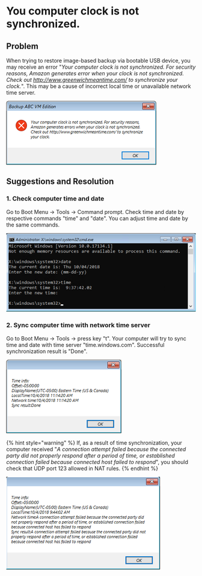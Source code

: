 # You computer clock is not synchronized.

## Problem

When trying to restore image-based backup via bootable USB device, you may receive an error "_Your computer clock is not synchronized. For security reasons, Amazon generates error when your clock is not synchronized. Check out http://www.greenwichmeantime.com/ to synchronize your clock._". This may be a cause of incorrect local time or unavailable network time server.

![](../.gitbook/assets/image%20%2822%29.png)

## Suggestions and Resolution

### 1. Check computer time and date

Go to Boot Menu -&gt; Tools -&gt; Command prompt. Check time and date by respective commands "time" and "date". You can adjust time and date by the same commands. 

![Use commands &quot;date&quot; and &quot;time&quot;](../.gitbook/assets/image%20%287%29.png)

### 2. Sync computer time with network time server

Go to Boot Menu -&gt; Tools -&gt; press key "t". Your computer will try to sync time and date with time server "time.windows.com". Successful synchronization result is "Done".

![Successful time synchronization](../.gitbook/assets/image%20%2815%29.png)

{% hint style="warning" %}
If, as a result of time synchronization, your computer received "_A connection attempt failed because the connected party did not properly respond after a period of time, or established connection failed because connected host failed to respond_", you should check that UDP port 123 allowed in NAT rules.
{% endhint %}

![Failed time synchronization](../.gitbook/assets/image%20%2817%29.png)

